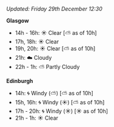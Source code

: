 *Updated: Friday 29th December 12:30*

**Glasgow**

* 14h - 16h: :sunny: Clear [:partly_sunny: as of 10h]
* 17h, 18h: :sunny: Clear
* 19h, 20h: :sunny: Clear [:partly_sunny: as of 10h]
* 21h: :cloud: Cloudy
* 22h - 1h: :partly_sunny: Partly Cloudy

**Edinburgh**

* 14h: :cyclone: Windy (:partly_sunny:) [:partly_sunny: as of 10h]
* 15h, 16h: :cyclone: Windy (:sunny:) [:partly_sunny: as of 10h]
* 17h - 20h: :cyclone: Windy (:sunny:) [:sunny: as of 10h]
* 21h - 1h: :sunny: Clear
